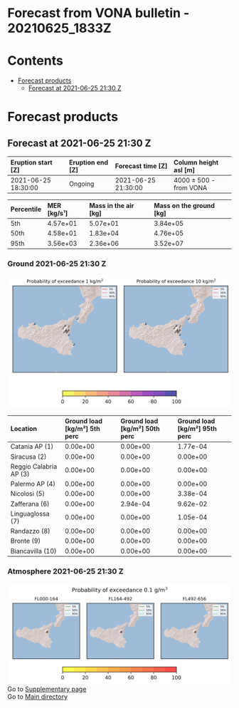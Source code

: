 
Forecast from VONA bulletin - 20210625_1833Z
============================================

Contents
========

* [Forecast products](#forecast-products)
	* [Forecast at 2021-06-25 21:30 Z](#forecast-at-2021-06-25-2130-z)

# Forecast products

## Forecast at 2021-06-25 21:30 Z
  

|Eruption start [Z]|Eruption end [Z]|Forecast time [Z]|Column height asl [m]|
| :--- | :--- | :--- | :--- |
|2021-06-25 18:30:00|Ongoing|2021-06-25 21:30:00|4000 ± 500 - from VONA|
  
  

|Percentile|MER [kg/s¹]|Mass in the air [kg]|Mass on the ground [kg]|
| :--- | :--- | :--- | :--- |
|5th|4.57e+01|5.07e+01|3.84e+05|
|50th|4.58e+01|1.83e+04|4.76e+05|
|95th|3.56e+03|2.36e+06|3.52e+07|
  

### Ground 2021-06-25 21:30 Z
  
![](./figures/probability_grd_2021_06_25_2130_scenario_1.png)  
  
  
  
  
  
  
  
  
  

|Location|Ground load [kg/m²] 5th perc|Ground load [kg/m²] 50th perc|Ground load [kg/m²] 95th perc|
| :--- | :--- | :--- | :--- |
|Catania AP (1)|0.00e+00|0.00e+00|1.77e-04|
|Siracusa (2)|0.00e+00|0.00e+00|0.00e+00|
|Reggio Calabria AP (3)|0.00e+00|0.00e+00|0.00e+00|
|Palermo AP (4)|0.00e+00|0.00e+00|0.00e+00|
|Nicolosi (5)|0.00e+00|0.00e+00|3.38e-04|
|Zafferana (6)|0.00e+00|2.94e-04|9.62e-02|
|Linguaglossa (7)|0.00e+00|0.00e+00|1.05e-04|
|Randazzo (8)|0.00e+00|0.00e+00|0.00e+00|
|Bronte (9)|0.00e+00|0.00e+00|0.00e+00|
|Biancavilla (10)|0.00e+00|0.00e+00|0.00e+00|
  

### Atmosphere 2021-06-25 21:30 Z
  
![](./figures/probability_air_2021_06_25_2130_scenario_1_conclev_1.png)  
Go to [Supplementary page](Supplementary_page.md)  
Go to [Main directory](https://github.com/federicapardini/Real_time_ash_forecast)